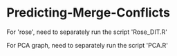 # Predicting-Merge-Conflicts

For 'rose', need to separately run the script 'Rose_DIT.R'

For PCA graph, need to separately run the script 'PCA.R'

